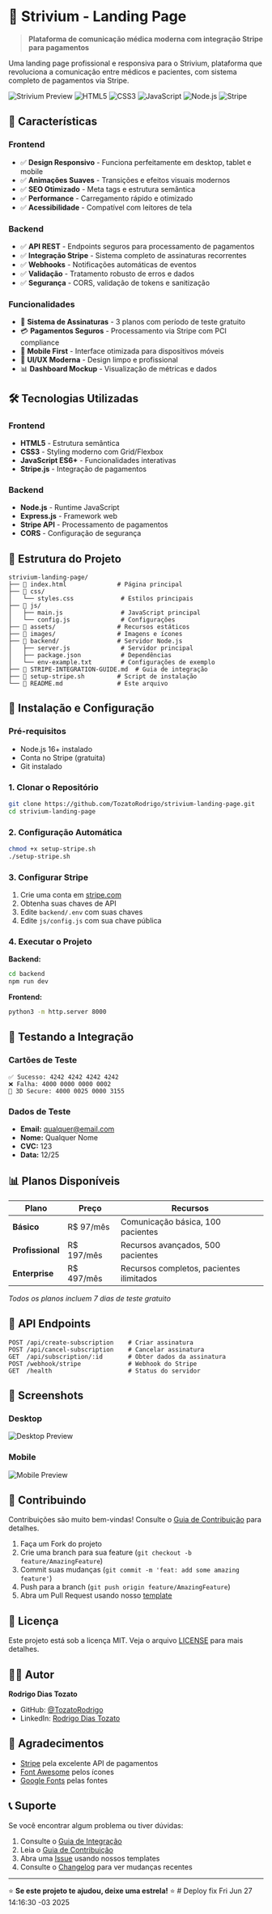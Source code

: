 # 🏥 Strivium - Landing Page

> **Plataforma de comunicação médica moderna com integração Stripe para pagamentos**

Uma landing page profissional e responsiva para o Strivium, plataforma que revoluciona a comunicação entre médicos e pacientes, com sistema completo de pagamentos via Stripe.

![Strivium Preview](https://img.shields.io/badge/Status-Ativo-brightgreen) ![HTML5](https://img.shields.io/badge/HTML5-E34F26?logo=html5&logoColor=white) ![CSS3](https://img.shields.io/badge/CSS3-1572B6?logo=css3&logoColor=white) ![JavaScript](https://img.shields.io/badge/JavaScript-F7DF1E?logo=javascript&logoColor=black) ![Node.js](https://img.shields.io/badge/Node.js-339933?logo=node.js&logoColor=white) ![Stripe](https://img.shields.io/badge/Stripe-635BFF?logo=stripe&logoColor=white)

## 🚀 **Características**

### **Frontend**
- ✅ **Design Responsivo** - Funciona perfeitamente em desktop, tablet e mobile
- ✅ **Animações Suaves** - Transições e efeitos visuais modernos
- ✅ **SEO Otimizado** - Meta tags e estrutura semântica
- ✅ **Performance** - Carregamento rápido e otimizado
- ✅ **Acessibilidade** - Compatível com leitores de tela

### **Backend**
- ✅ **API REST** - Endpoints seguros para processamento de pagamentos
- ✅ **Integração Stripe** - Sistema completo de assinaturas recorrentes
- ✅ **Webhooks** - Notificações automáticas de eventos
- ✅ **Validação** - Tratamento robusto de erros e dados
- ✅ **Segurança** - CORS, validação de tokens e sanitização

### **Funcionalidades**
- 🔐 **Sistema de Assinaturas** - 3 planos com período de teste gratuito
- 💳 **Pagamentos Seguros** - Processamento via Stripe com PCI compliance
- 📱 **Mobile First** - Interface otimizada para dispositivos móveis
- 🎨 **UI/UX Moderna** - Design limpo e profissional
- 📊 **Dashboard Mockup** - Visualização de métricas e dados

## 🛠️ **Tecnologias Utilizadas**

### **Frontend**
- **HTML5** - Estrutura semântica
- **CSS3** - Styling moderno com Grid/Flexbox
- **JavaScript ES6+** - Funcionalidades interativas
- **Stripe.js** - Integração de pagamentos

### **Backend**
- **Node.js** - Runtime JavaScript
- **Express.js** - Framework web
- **Stripe API** - Processamento de pagamentos
- **CORS** - Configuração de segurança

## 📁 **Estrutura do Projeto**

```
strivium-landing-page/
├── 📄 index.html              # Página principal
├── 📁 css/
│   └── styles.css             # Estilos principais
├── 📁 js/
│   ├── main.js                # JavaScript principal
│   └── config.js              # Configurações
├── 📁 assets/                 # Recursos estáticos
├── 📁 images/                 # Imagens e ícones
├── 📁 backend/                # Servidor Node.js
│   ├── server.js              # Servidor principal
│   ├── package.json           # Dependências
│   └── env-example.txt        # Configurações de exemplo
├── 📄 STRIPE-INTEGRATION-GUIDE.md  # Guia de integração
├── 📄 setup-stripe.sh         # Script de instalação
└── 📄 README.md               # Este arquivo
```

## 🚀 **Instalação e Configuração**

### **Pré-requisitos**
- Node.js 16+ instalado
- Conta no Stripe (gratuita)
- Git instalado

### **1. Clonar o Repositório**
```bash
git clone https://github.com/TozatoRodrigo/strivium-landing-page.git
cd strivium-landing-page
```

### **2. Configuração Automática**
```bash
chmod +x setup-stripe.sh
./setup-stripe.sh
```

### **3. Configurar Stripe**
1. Crie uma conta em [stripe.com](https://stripe.com)
2. Obtenha suas chaves de API
3. Edite `backend/.env` com suas chaves
4. Edite `js/config.js` com sua chave pública

### **4. Executar o Projeto**

**Backend:**
```bash
cd backend
npm run dev
```

**Frontend:**
```bash
python3 -m http.server 8000
```

## 🧪 **Testando a Integração**

### **Cartões de Teste**
```
✅ Sucesso: 4242 4242 4242 4242
❌ Falha: 4000 0000 0000 0002
🔐 3D Secure: 4000 0025 0000 3155
```

### **Dados de Teste**
- **Email:** qualquer@email.com
- **Nome:** Qualquer Nome
- **CVC:** 123
- **Data:** 12/25

## 📊 **Planos Disponíveis**

| Plano | Preço | Recursos |
|-------|-------|----------|
| **Básico** | R$ 97/mês | Comunicação básica, 100 pacientes |
| **Profissional** | R$ 197/mês | Recursos avançados, 500 pacientes |
| **Enterprise** | R$ 497/mês | Recursos completos, pacientes ilimitados |

*Todos os planos incluem 7 dias de teste gratuito*

## 🔧 **API Endpoints**

```
POST /api/create-subscription    # Criar assinatura
POST /api/cancel-subscription    # Cancelar assinatura  
GET  /api/subscription/:id       # Obter dados da assinatura
POST /webhook/stripe             # Webhook do Stripe
GET  /health                     # Status do servidor
```

## 🎨 **Screenshots**

### **Desktop**
![Desktop Preview](https://via.placeholder.com/800x400/4A90E2/FFFFFF?text=Desktop+Preview)

### **Mobile**
![Mobile Preview](https://via.placeholder.com/300x600/4A90E2/FFFFFF?text=Mobile+Preview)

## 🤝 **Contribuindo**

Contribuições são muito bem-vindas! Consulte o [Guia de Contribuição](CONTRIBUTING.md) para detalhes.

1. Faça um Fork do projeto
2. Crie uma branch para sua feature (`git checkout -b feature/AmazingFeature`)
3. Commit suas mudanças (`git commit -m 'feat: add some amazing feature'`)
4. Push para a branch (`git push origin feature/AmazingFeature`)
5. Abra um Pull Request usando nosso [template](.github/pull_request_template.md)

## 📝 **Licença**

Este projeto está sob a licença MIT. Veja o arquivo [LICENSE](LICENSE) para mais detalhes.

## 👨‍💻 **Autor**

**Rodrigo Dias Tozato**
- GitHub: [@TozatoRodrigo](https://github.com/TozatoRodrigo)
- LinkedIn: [Rodrigo Dias Tozato](https://linkedin.com/in/rodrigodiastozato)

## 🙏 **Agradecimentos**

- [Stripe](https://stripe.com) pela excelente API de pagamentos
- [Font Awesome](https://fontawesome.com) pelos ícones
- [Google Fonts](https://fonts.google.com) pelas fontes

## 📞 **Suporte**

Se você encontrar algum problema ou tiver dúvidas:

1. Consulte o [Guia de Integração](STRIPE-INTEGRATION-GUIDE.md)
2. Leia o [Guia de Contribuição](CONTRIBUTING.md)
3. Abra uma [Issue](https://github.com/TozatoRodrigo/strivium-landing-page/issues) usando nossos templates
4. Consulte o [Changelog](CHANGELOG.md) para ver mudanças recentes

---

⭐ **Se este projeto te ajudou, deixe uma estrela!** ⭐ # Deploy fix Fri Jun 27 14:16:30 -03 2025
